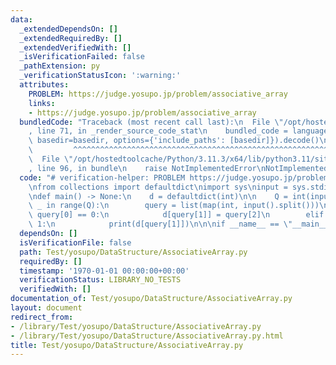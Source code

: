 ```yaml
---
data:
  _extendedDependsOn: []
  _extendedRequiredBy: []
  _extendedVerifiedWith: []
  _isVerificationFailed: false
  _pathExtension: py
  _verificationStatusIcon: ':warning:'
  attributes:
    PROBLEM: https://judge.yosupo.jp/problem/associative_array
    links:
    - https://judge.yosupo.jp/problem/associative_array
  bundledCode: "Traceback (most recent call last):\n  File \"/opt/hostedtoolcache/Python/3.11.3/x64/lib/python3.11/site-packages/onlinejudge_verify/documentation/build.py\"\
    , line 71, in _render_source_code_stat\n    bundled_code = language.bundle(stat.path,\
    \ basedir=basedir, options={'include_paths': [basedir]}).decode()\n          \
    \         ^^^^^^^^^^^^^^^^^^^^^^^^^^^^^^^^^^^^^^^^^^^^^^^^^^^^^^^^^^^^^^^^^^^^^^^^^^^^^^^^^\n\
    \  File \"/opt/hostedtoolcache/Python/3.11.3/x64/lib/python3.11/site-packages/onlinejudge_verify/languages/python.py\"\
    , line 96, in bundle\n    raise NotImplementedError\nNotImplementedError\n"
  code: "# verification-helper: PROBLEM https://judge.yosupo.jp/problem/associative_array\n\
    \nfrom collections import defaultdict\nimport sys\ninput = sys.stdin.readline\n\
    \ndef main() -> None:\n    d = defaultdict(int)\n\n    Q = int(input())\n    for\
    \ _ in range(Q):\n        query = list(map(int, input().split()))\n        if\
    \ query[0] == 0:\n            d[query[1]] = query[2]\n        elif query[0] ==\
    \ 1:\n            print(d[query[1]])\n\n\nif __name__ == \"__main__\":\n    main()"
  dependsOn: []
  isVerificationFile: false
  path: Test/yosupo/DataStructure/AssociativeArray.py
  requiredBy: []
  timestamp: '1970-01-01 00:00:00+00:00'
  verificationStatus: LIBRARY_NO_TESTS
  verifiedWith: []
documentation_of: Test/yosupo/DataStructure/AssociativeArray.py
layout: document
redirect_from:
- /library/Test/yosupo/DataStructure/AssociativeArray.py
- /library/Test/yosupo/DataStructure/AssociativeArray.py.html
title: Test/yosupo/DataStructure/AssociativeArray.py
---
```

